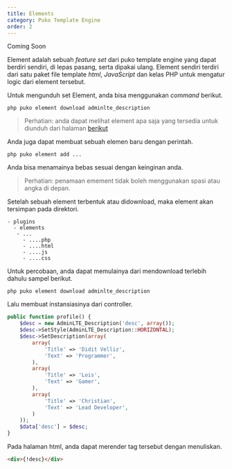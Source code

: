 ```yaml
---
title: Elements
category: Puko Template Engine
order: 2
---
```


Coming Soon

Element adalah sebuah *feature set* dari puko template engine yang dapat berdiri sendiri, di lepas pasang, serta dipakai ulang.
Element sendiri terdiri dari satu paket file template *html*, *JavaScript* dan kelas PHP untuk mengatur logic dari element tersebut.

Untuk mengunduh set Element, anda bisa menggunakan *command* berikut.
 
```text
php puko element download adminlte_description
```

> Perhatian: anda dapat melihat element apa saja yang tersedia untuk diunduh dari halaman [berikut](https://github.com/Velliz/elements)

Anda juga dapat membuat sebuah elemen baru dengan perintah.

```text
php puko element add ...
```

Anda bisa menamainya bebas sesuai dengan keinginan anda.

> Perhatian: penamaan emement tidak boleh menggunakan spasi atau angka di depan.

Setelah sebuah element terbentuk atau didownload, maka element akan tersimpan pada direktori.

```text
- plugins
  - elements
   - ...
     - ....php
     - ....html
     - ....js
     - ....css
```

Untuk percobaan, anda dapat memulainya dari mendownload terlebih dahulu sampel berikut.

```text
php puko element download adminlte_description
```

Lalu membuat instansiasinya dari controller.

```php
public function profile() {
    $desc = new AdminLTE_Description('desc', array());
    $desc->SetStyle(AdminLTE_Description::HORIZONTAL);
    $desc->SetDescription(array(
        array(
            'Title' => 'Didit Velliz',
            'Text' => 'Programmer',
        ),
        array(
            'Title' => 'Lois',
            'Text' => 'Gamer',
        ),
        array(
            'Title' => 'Christian',
            'Text' => 'Lead Developer',
        )
    ));
    $data['desc'] = $desc;
}
```

Pada halaman html, anda dapat merender tag tersebut dengan menuliskan.

```html
<div>{!desc}</div>
```